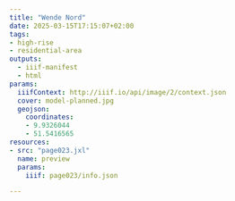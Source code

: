 ```yaml
---
title: "Wende Nord"
date: 2025-03-15T17:15:07+02:00
tags:
- high-rise
- residential-area
outputs:
  - iiif-manifest
  - html
params:
  iiifContext: http://iiif.io/api/image/2/context.json
  cover: model-planned.jpg
  geojson:
    coordinates:
    - 9.9326044
    - 51.5416565
resources:
- src: "page023.jxl"
  name: preview
  params:
    iiif: page023/info.json

---
```

